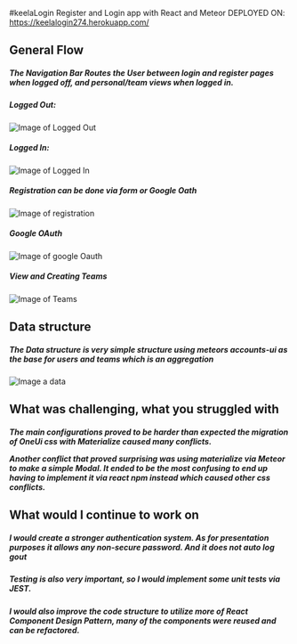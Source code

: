 #keelaLogin
Register and Login app with React and Meteor
DEPLOYED ON:
https://keelalogin274.herokuapp.com/

<h2> General Flow</h2>

<h5>The Navigation Bar Routes the User between login 
and register pages when logged off, and personal/team 
views when logged in.</h5>

<h5>Logged Out:</h5>

![Image of Logged Out](https://user-images.githubusercontent.com/22875217/59573258-f56aec80-9066-11e9-831d-46c3d770446c.PNG)

<h5>Logged In:</h5>

![Image of Logged In](https://user-images.githubusercontent.com/22875217/59573301-29461200-9067-11e9-80c5-e5e010a36762.PNG)

<h5>Registration can be done via form or Google Oath</h5>

![Image of registration](https://user-images.githubusercontent.com/22875217/59573447-dd479d00-9067-11e9-8252-95c33aa0d972.PNG)

<h5>Google OAuth</h5>

![Image of google Oauth](https://user-images.githubusercontent.com/22875217/59573540-547d3100-9068-11e9-8531-f195a98cd7ff.PNG)

<h5>View and Creating Teams</h5>

![Image of Teams](https://user-images.githubusercontent.com/22875217/59573618-b76ec800-9068-11e9-85aa-c6051f00f7b5.PNG)

<h2> Data structure</h2>
<h5>The Data structure is very simple structure using meteors accounts-ui 
as the base for users and teams which is an aggregation </h5>

![Image a data](https://user-images.githubusercontent.com/22875217/59574861-b9875580-906d-11e9-95d2-4bfe178bab96.PNG)

<h2> What was challenging, what you struggled with</h2>

<h5>The main configurations proved to be harder than expected the migration of OneUi css with Materialize caused many 
conflicts. 

Another conflict that proved surprising was using materialize via Meteor to make a simple Modal. It ended 
to be the most confusing to end up having to implement it via react npm instead which caused other css conflicts.
</h5>

<h2> What would I continue to work on</h2>

<h5>I would create a stronger authentication system. As for presentation purposes it allows any non-secure password. And it does not auto log gout </h5>

<h5>Testing is also very important, so I would implement some unit tests via JEST.</h5>

<h5>I would also improve the code structure to utilize more of React Component Design Pattern, 
many of the components were reused and can be refactored.
</h5>